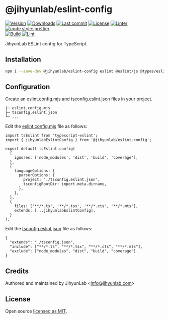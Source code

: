 # @jihyunlab/eslint-config

[![Version](https://img.shields.io/npm/v/@jihyunlab/eslint-config.svg?style=flat-square)](https://www.npmjs.com/package/@jihyunlab/eslint-config?activeTab=versions) [![Downloads](https://img.shields.io/npm/dt/@jihyunlab/eslint-config.svg?style=flat-square)](https://www.npmjs.com/package/@jihyunlab/eslint-config) [![Last commit](https://img.shields.io/github/last-commit/jihyunlab/eslint-config.svg?style=flat-square)](https://github.com/jihyunlab/eslint-config/graphs/commit-activity) [![License](https://img.shields.io/github/license/jihyunlab/eslint-config.svg?style=flat-square)](https://github.com/jihyunlab/eslint-config/blob/master/LICENSE) [![Linter](https://img.shields.io/badge/linter-eslint-blue?style=flat-square)](https://eslint.org) [![code style: prettier](https://img.shields.io/badge/code_style-prettier-ff69b4.svg?style=flat-square)](https://github.com/prettier/prettier)\
[![Build](https://github.com/jihyunlab/eslint-config/actions/workflows/build.yml/badge.svg)](https://github.com/jihyunlab/eslint-config/actions/workflows/build.yml) [![Lint](https://github.com/jihyunlab/eslint-config/actions/workflows/lint.yml/badge.svg)](https://github.com/jihyunlab/eslint-config/actions/workflows/lint.yml)

JihyunLab ESLint config for TypeScript.

## Installation

```bash
npm i --save-dev @jihyunlab/eslint-config eslint @eslint/js @types/eslint__js typescript typescript-eslint
```

## Configuration

Create an <U>eslint.config.mjs</U> and <U>tsconfig.eslint.json</U> files in your project.

```
├─ eslint.config.mjs
├─ tsconfig.eslint.json
└─ ...
```

Edit the <U>eslint.config.mjs</U> file as follows:

```
import tsEslint from 'typescript-eslint';
import { jihyunlabEslintConfig } from '@jihyunlab/eslint-config';

export default tsEslint.config(
  {
    ignores: ['node_modules', 'dist', 'build', 'coverage'],
  },
  {
    languageOptions: {
      parserOptions: {
        project: './tsconfig.eslint.json',
        tsconfigRootDir: import.meta.dirname,
      },
    },
  },
  {
    files: ['**/*.ts', '**/*.tsx', '**/*.cts', '**/*.mts'],
    extends: [...jihyunlabEslintConfig],
  }
);
```

Edit the <U>tsconfig.eslint.json</U> file as follows:

```
{
  "extends": "./tsconfig.json",
  "include": ["**/*.ts", "**/*.tsx", "**/*.cts", "**/*.mts"],
  "exclude": ["node_modules", "dist", "build", "coverage"]
}
```

## Credits

Authored and maintained by JihyunLab <<info@jihyunlab.com>>

## License

Open source [licensed as MIT](https://github.com/jihyunlab/eslint-config/blob/master/LICENSE).
